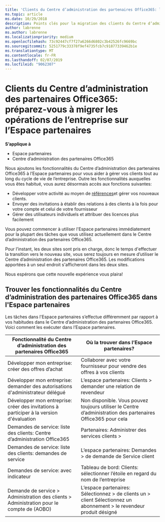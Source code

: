 ```yaml
---
title: 'Clients du Centre d’administration des partenaires Office365: les opérations de l’entreprise vont migrer vers l’Espace partenaires| Espace partenaires'
ms.topic: article
ms.date: 10/29/2018
description: Points clés pour la migration des clients du Centre d’administration des partenaires Office365 vers l’Espace partenaires
author: labrenne
ms.author: labrenne
ms.localizationpriority: medium
ms.openlocfilehash: 73c92447cf7f27a6266d6802c3b42526fc9669bc
ms.sourcegitcommit: 5251779c33378f9ef4735fcb7c91877339462b1e
ms.translationtype: MT
ms.contentlocale: fr-FR
ms.lasthandoff: 02/07/2019
ms.locfileid: "9062307"
---
```

# <a name="office-365-partner-admin-center-customers-get-ready-to-move-business-operations-to-partner-center"></a>Clients du Centre d’administration des partenaires Office365: préparez-vous à migrer les opérations de l’entreprise sur l’Espace partenaires

**S’applique à** 

- Espace partenaires
- Centre d’administration des partenaires Office365

Nous ajoutons les fonctionnalités du Centre d’administration des partenaires Office365 à l’Espace partenaires pour vous aider à gérer vos clients tout au long du cycle de vie de l’entreprise. Outre les fonctionnalités auxquelles vous êtes habitué, vous aurez désormais accès aux fonctions suivantes: 

*  Développer votre activité au moyen de [références](referrals.md)et gérer vos nouveaux clients.
*  Envoyer des invitations à établir des relations à des clients à la fois pour votre compte et celui de votre fournisseur
*  Gérer des utilisateurs individuels et attribuer des licences plus facilement

Vous pouvez commencer à utiliser l'Espace partenaires immédiatement pour la plupart des tâches que vous utilisez actuellement dans le Centre d’administration des partenaires Office365. 

Pour l’instant, les deux sites sont pris en charge, donc le temps d'effectuer la transition vers le nouveau site, vous serez toujours en mesure d’utiliser le Centre d’administration des partenaires Office365. Les modifications apportées à un seul endroit s'afficheront dans les deux sites.

Nous espérons que cette nouvelle expérience vous plaira!

## <a name="find-office-365-partner-admin-center-features-in-partner-center"></a>Trouver les fonctionnalités du Centre d’administration des partenaires Office365 dans l'Espace partenaires

Les tâches dans l'Espace partenaires s’effectue différemment par rapport à vos habitudes dans le Centre d’administration des partenaires Office365. Voici comment les exécuter dans l’Espace partenaires.

| Fonctionnalité du Centre d’administration des partenaires Office365                       | Où la trouver dans l’Espace partenaires? | 
|   -----------------------------------------------  | -------------- |
| Développer mon entreprise: créer des offres d’achat | Collaborer avec votre fournisseur pour vendre des offres à vos clients |
| Développer mon entreprise: demander des autorisations d'administrateur délégué | L’espace partenaires: Clients > demander une relation de revendeur |
| Développer mon entreprise: créer des invitations à participer à la version d'évaluation | Non disponible. Vous pouvez toujours utiliser le Centre d’administration des partenaires Office365 pour cela |
| Demandes de service: liste des clients: Centre d’administration Office365 | Partenaires: Administrer des services clients > |
| Demandes de service: liste des clients: demandes de service | L’espace partenaires: Demandes > de demande de Service client |
| Demandes de service: avec indicateur | Tableau de bord: Clients: sélectionner l’étoile en regard du nom de l’entreprise |
| Demande de service > Administration des clients > Administration pour le compte de (AOBO) | L’espace partenaires: Sélectionnez > de clients un > client Sélectionnez un abonnement > le revendeur produit désigné |

